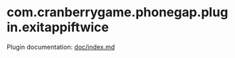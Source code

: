 
# com.cranberrygame.phonegap.plugin.exitappiftwice

Plugin documentation: [doc/index.md](doc/index.md)
